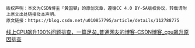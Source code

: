 ```
版权声明：本文为CSDN博主「黄国攀」的原创文章，遵循CC 4.0 BY-SA版权协议，转载请附上原文出处链接及本声明。
原文链接：https://blog.csdn.net/u010857795/article/details/112788775
```

[线上CPU飙升100%问题排查，一篇足矣_普通网友的博客-CSDN博客_cpu飙升原因排查](https://blog.csdn.net/m0_55849656/article/details/125234508)

